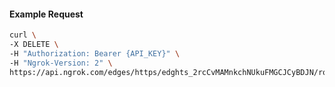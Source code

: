 <!-- Code generated for API Clients. DO NOT EDIT. -->

#### Example Request

```bash
curl \
-X DELETE \
-H "Authorization: Bearer {API_KEY}" \
-H "Ngrok-Version: 2" \
https://api.ngrok.com/edges/https/edghts_2rcCvMAMnkchNUkuFMGCJCyBDJN/routes/edghtsrt_2rcCvKAKgNDpIrPFvn5Qu1CyrCz/ip_restriction
```
